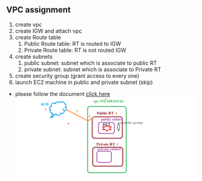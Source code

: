 ## VPC assignment 
   1. create vpc
   2. create IGW and attach vpc
   3. create Route table 
      1. Public Route table: RT is routed to IGW
      2. Private Route table: RT is not routed IGW 
   4. create subnets 
      1. public subnet: subnet which is associate to public RT
      2. private subnet: subnet which is associate to Private RT
   5. create security group (grant access to every one)
   6. launch EC2 machine in public and private subnet (skip)
   * please follow the document [click here](https://github.com/ABBANAPURI0445/devops-aws/blob/master/AWS/Networking/VPC.md)
   ![vpc](images/vpc.png)



